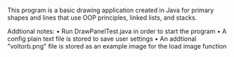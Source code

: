 This program is a basic drawing application created in Java for primary 
shapes and lines that use OOP principles, linked lists, and stacks. 

Addtional notes:
• Run DrawPanelTest.java in order to start the program
• A config plain text file is stored to save user settings
• An addtional "voltorb.png" file is stored as an example image for the load image function


